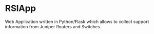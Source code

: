 # RSIApp
Web Application written in Python/Flask which allows to collect support information from Juniper Routers and Switches. 
